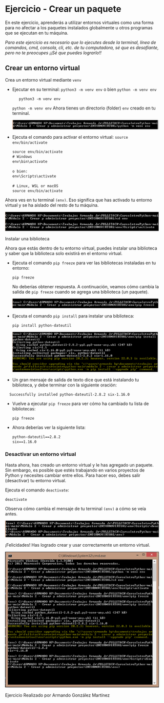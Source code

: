 # Ejercicio - Crear un paquete

En este ejercicio, aprenderás a utilizar entornos virtuales como una forma para no afectar a los paquetes instalados globalmente u otros programas que se ejecutan en tu máquina.

*Para este ejercicio es necesario que lo ejecutes desde la terminal, línea de comandos, cmd, consola, cli, etc. de tu computadora, sé que es desafíante, pero no te preocupes ¡¡Sé que puedes lograrlo!!*

## Crear un entorno virtual

Crea un entorno virtual mediante ``venv``

* Ejecutar en su terminal: ``python3 -m venv env`` o bien ``python -m venv env``

  ```
     python3 -m venv env 
  ```

  ``python -m venv env``
  Ahora tienes un directorio (folder) ``env`` creado en tu terminal.

  ![1644730581277.png](https://github.com/ArmandoGonzalez98/KatasOnBoardingLaunchX/blob/main/image/Modulo2Katas/1644730581277.png)
* Ejecuta el comando para activar el entorno virtual: ``source env/bin/activate``

  ```
  source env/bin/activate
  # Windows
  env\bin\activate

  o bien: 
  env\Scripts\activate

  # Linux, WSL or macOS
  source env/bin/activate
  ```

Ahora ves en tu terminal ``(env)``. Eso significa que has activado tu entorno virtual y se ha aislado del resto de tu máquina.

![1644730629517.png](https://github.com/ArmandoGonzalez98/KatasOnBoardingLaunchX/blob/main/image/Modulo2Katas/1644730629517.png)

Instalar una biblioteca

Ahora que estás dentro de tu entorno virtual, puedes instalar una biblioteca y saber que la biblioteca solo existirá en el entorno virtual.

* Ejecuta el comando ``pip freeze`` para ver las bibliotecas instaladas en tu entorno:

  ```
  pip freeze
  ```

  No deberías obtener respuesta. A continuación, veamos cómo cambia la salida de ``pip freeze`` cuando se agrega una biblioteca (un paquete).

  ![1644730769319.png](https://github.com/ArmandoGonzalez98/KatasOnBoardingLaunchX/blob/main/image/Modulo2Katas/1644730769319.png)
* Ejecuta el comando ``pip install`` para instalar una biblioteca:

  ```
  pip install python-dateutil
  ```

  ![1644730788337.png](https://github.com/ArmandoGonzalez98/KatasOnBoardingLaunchX/blob/main/image/Modulo2Katas/1644730788337.png)
* Un gran mensaje de salida de texto dice que está instalando tu biblioteca, y debe terminar con la siguiente oración:

```
  Successfully installed python-dateutil-2.8.2 six-1.16.0
```

* Vuelve a ejecutar ``pip freeze`` para ver cómo ha cambiado tu lista de bibliotecas:

  ```
  pip freeze
  ```
* Ahora deberías ver la siguiente lista:

  ```
  python-dateutil==2.8.2
  six==1.16.0
  ```

### Desactivar un entorno virtual

Hasta ahora, has creado un entorno virtual y le has agregado un paquete. Sin embargo, es posible que estés trabajando en varios proyectos de Python y necesites cambiar entre ellos. Para hacer eso, debes salir (desactivar) tu entorno virtual.

Ejecuta el comando ``deactivate``:

```
deactivate
```

Observa cómo cambia el mensaje de tu terminal ``(env)`` a cómo se veía antes.

![1644730863578.png](https://github.com/ArmandoGonzalez98/KatasOnBoardingLaunchX/blob/main/image/Modulo2Katas/1644730863578.png)

¡Felicidades! Has logrado crear y usar correctamente un entorno virtual.

![1644730874098.png](https://github.com/ArmandoGonzalez98/KatasOnBoardingLaunchX/blob/main/image/Modulo2Katas/1644730874098.png)

Ejercicio Realizado por Armando González Martínez
